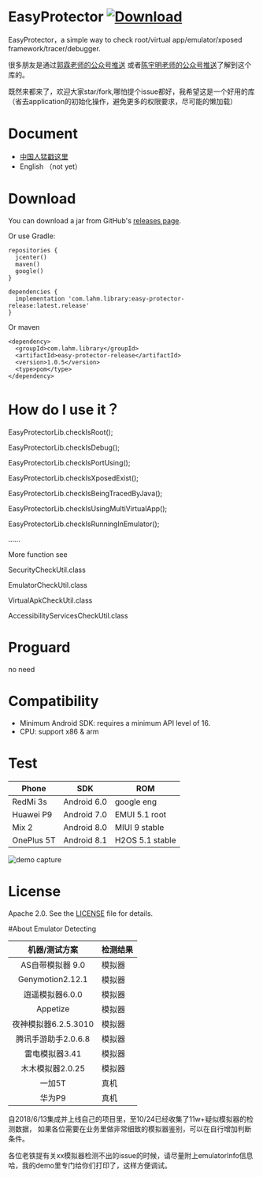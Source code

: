 # EasyProtector  [ ![Download](https://api.bintray.com/packages/lamster2018/maven/easy-protector-release/images/download.svg) ](https://bintray.com/lamster2018/maven/easy-protector-release/_latestVersion)

EasyProtector，a simple way to check root/virtual app/emulator/xposed framework/tracer/debugger.

很多朋友是通过[郭霖老师的公众号推送](https://mp.weixin.qq.com/s/XvqUc3drJhdJ9hOuCcfdkg) 或者[陈宇明老师的公众号推送](https://mp.weixin.qq.com/s/7I_vGV77TWqhQR9Myc5FQg)了解到这个库的。

既然来都来了，欢迎大家star/fork,哪怕提个issue都好，我希望这是一个好用的库（省去application的初始化操作，避免更多的权限要求，尽可能的懒加载）

# Document

- [中国人猛戳这里](https://www.jianshu.com/p/c37b1bdb4757)
- English （not yet）



# Download



You can download a jar from GitHub's [releases page](https://github.com/lamster2018/EasyProtector/releases).



Or use Gradle:

```
repositories {
  jcenter()
  maven()
  google()
}

dependencies {
  implementation 'com.lahm.library:easy-protector-release:latest.release'
}
```



Or maven

```
<dependency>
  <groupId>com.lahm.library</groupId>
  <artifactId>easy-protector-release</artifactId>
  <version>1.0.5</version>
  <type>pom</type>
</dependency>
```



# How do I use it？

EasyProtectorLib.checkIsRoot();

EasyProtectorLib.checkIsDebug();

EasyProtectorLib.checkIsPortUsing();

EasyProtectorLib.checkIsXposedExist();

EasyProtectorLib.checkIsBeingTracedByJava();

EasyProtectorLib.checkIsUsingMultiVirtualApp();

EasyProtectorLib.checkIsRunningInEmulator();

......

More function see

SecurityCheckUtil.class

EmulatorCheckUtil.class

VirtualApkCheckUtil.class

AccessibilityServicesCheckUtil.class


# Proguard

no need



# Compatibility

- Minimum Android SDK: requires a minimum API level of 16.
- CPU: support x86 & arm



# Test

| Phone      | SDK         | ROM             |
| ---------- | ----------- | --------------- |
| RedMi 3s   | Android 6.0 | google eng      |
| Huawei P9  | Android 7.0 | EMUI 5.1 root   |
| Mix 2      | Android 8.0 | MIUI 9 stable   |
| OnePlus 5T | Android 8.1 | H2OS 5.1 stable |


![demo capture](https://upload-images.jianshu.io/upload_images/2554175-4fe7325ab886bd7f.png?imageMogr2/auto-orient/strip%7CimageView2/2/w/1240)


# License
Apache 2.0. See the [LICENSE](https://github.com/lamster2018/EasyProtector/blob/master/LICENSE) file for details.


#About Emulator Detecting

|   机器/测试方案   | 检测结果 |
| :---------------: | -------- |
|   AS自带模拟器 9.0   |      模拟器     |
| Genymotion2.12.1  |     模拟器       |
|  逍遥模拟器6.0.0  |       模拟器      |
|     Appetize      |      模拟器     |
|  夜神模拟器6.2.5.3010  |     模拟器     |
| 腾讯手游助手2.0.6.8 |      模拟器      |
|  雷电模拟器3.41   |     模拟器       |
|  木木模拟器2.0.25   |     模拟器       |
|      一加5T       |       真机     |
|      华为P9       |      真机     |

自2018/6/13集成并上线自己的项目里，至10/24已经收集了11w+疑似模拟器的检测数据，
如果各位需要在业务里做非常细致的模拟器鉴别，可以在自行增加判断条件。

各位老铁提有关xx模拟器检测不出的issue的时候，请尽量附上emulatorInfo信息哈，我的demo里专门给你们打印了，这样方便调试。